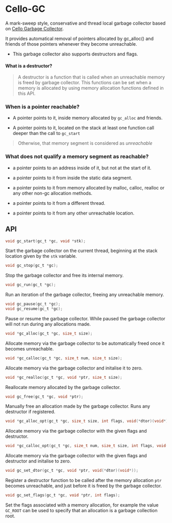 # Cello-GC

A mark-sweep style, conservative and thread local garbage collector based on [Cello Garbage Collector](http://libcello.org/learn/garbage-collection).

It provides automatical removal of pointers allocated by gc_alloc() and friends of those pointers whenever they become unreachable.

* This garbage collector also supports destructors and flags.

<h4> What is a destructor? </h4>

> A destructor is a function that is called when an unreachable memory is freed by garbage collector. This functions can be set when a memory is allocated by using memory allocation functions defined in this API.

<h3> When is a pointer reachable? </h3>

* A pointer points to it, inside memory allocated by <code>gc_alloc</code> and friends.

* A pointer points to it, located on the stack at least one function call deeper than the call to <code>gc_start</code>

> Otherwise, that memory segment is considered as <i>unreachable</i>

<h3> What does not qualify a memory segment as reachable? </h3>

* a pointer points to an address inside of it, but not at the start of it.

* a pointer points to it from inside the static data segment.

* a pointer points to it from memory allocated by malloc, calloc, realloc or any other non-gc allocation methods.

* a pointer points to it from a different thread.

* a pointer points to it from any other unreachable location.


## API

```c
void gc_start(gc_t *gc, void *stk);
```

Start the garbage collector on the current thread, beginning at the stack 
location given by the `stk` variable.

```c
void gc_stop(gc_t *gc);
```

Stop the garbage collector and free its internal memory.

```c
void gc_run(gc_t *gc);
```

Run an iteration of the garbage collector, freeing any unreachable memory.

```c
void gc_pause(gc_t *gc);
void gc_resume(gc_t *gc);
```

Pause or resume the garbage collector. While paused the garbage collector will
not run during any allocations made.

```c
void *gc_alloc(gc_t *gc, size_t size);
```

Allocate memory via the garbage collector to be automatically freed once it
becomes unreachable.

```c
void *gc_calloc(gc_t *gc, size_t num, size_t size);
```

Allocate memory via the garbage collector and initalise it to zero.

```c
void *gc_realloc(gc_t *gc, void *ptr, size_t size);
```

Reallocate memory allocated by the garbage collector.

```c
void gc_free(gc_t *gc, void *ptr);
```

Manually free an allocation made by the garbage collector. Runs any destructor if registered.

```c
void *gc_alloc_opt(gc_t *gc, size_t size, int flags, void(*dtor)(void*));
```

Allocate memory via the garbage collector with the given flags and destructor.

```c
void *gc_calloc_opt(gc_t *gc, size_t num, size_t size, int flags, void(*dtor)(void*));
```

Allocate memory via the garbage collector with the given flags and destructor and initalise to zero.

```c
void gc_set_dtor(gc_t *gc, void *ptr, void(*dtor)(void*));
```

Register a destructor function to be called after the memory allocation `ptr` becomes unreachable, and just before it is freed by the garbage collector.

```c
void gc_set_flags(gc_t *gc, void *ptr, int flags);
```

Set the flags associated with a memory allocation, for example the value `GC_ROOT` can be used to specify that an allocation is a garbage collection root.
